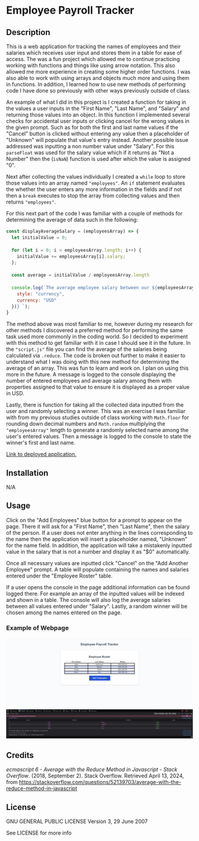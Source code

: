 # Employee Payroll Tracker

## Description
This is a web application for tracking the names of employees and their salaries which receives user input and stores them in a table for ease of access. The was a fun project which allowed me to continue practicing working with functions and things like using arrow notation. This also allowed me more experience in creating some higher order functions. I was also able to work with using arrays and objects much more and using them in functions. In addition, I learned how to use new methods of performing code I have done so previously with other ways previously outside of class.

An example of what I did in this project is I created a function for taking in the values a user inputs in the "First Name", "Last Name", and "Salary" and returning those values into an object. In this function I implemented several checks for accidental user inputs or clicking cancel for the wrong values in the given prompt. Such as for both the first and last name values if the "Cancel" button is clicked without entering any value then a placeholder of "Unknown" will populate that value's entry instead. Another possible issue addressed was inputting a non number value under "Salary". For this `parseFloat` was used for the salary value which if it returns as "Not a Number" then the (`isNaN`) function is used after which the value is assigned "0".

Next after collecting the values individually I created a `while` loop to store those values into an array named `"employees"`. An `if` statement evaluates the whether the user enters any more information in the fields and if not then a `break` executes to stop the array from collecting values and then returns `"employees"`.

For this next part of the code I was familiar with a couple of methods for determining the average of data such in the following:

```javascript
const displayAverageSalary = (employeesArray) => {
  let initialValue = 0;

  for (let i = 0; i < employeesArray.length; i++) {
    initialValue += employeesArray[i].salary;
  };

  const average = initialValue / employeesArray.length

  console.log(`The average employee salary between our ${employeesArray.length} employee(s) is ${average.toLocaleString("en-US", {
    style: "currency",
    currency: "USD"
  })} `);
}
```
The method above was most familiar to me, however during my research for other methods I discovered a preferred method for performing the same task used more commonly in the coding world. So I decided to experiment with this method to get familiar with it in case I should see it in the future. In the `"script.js"` file you can find the average of the salaries being calculated via `.reduce`. The code is broken out further to make it easier to understand what I was doing with this new method for determining the average of an array. This was fun to learn and work on. I plan on using this more in the future. A message is logged to the console displaying the number of entered employees and average salary among them with properties assigned to that value to ensure it is displayed as a proper value in USD.

Lastly, there is function for taking all the collected data inputted from the user and randomly selecting a winner. This was an exercise I was familiar with from my previous studies outside of class working with `Math.floor` for rounding down decimal numbers and `Math.random` multiplying the `"employeesArray"` length to generate a randomly selected name among the user's entered values. Then a message is logged to the console to state the winner's first and last name.


[Link to deployed application.](https://excervantes.github.io/employee-payroll-tracker/)

## Installation

N/A

## Usage

Click on the "Add Employees" blue button for a prompt to appear on the page. There it will ask for a "First Name", then "Last Name", then the salary of the person. If a user does not enter anything in the lines corresponding to the name then the application will insert a placeholder named, "Unknown" for the name field. In addition, the application will take a mistakenly inputted value in the salary that is not a number and display it as "$0" automatically. 

Once all necessary values are inputted click "Cancel" on the "Add Another Employee" prompt. A table will populate containing the names and salaries entered under the "Employee Roster" table.

If a user opens the console in the page additional information can be found logged there. For example an array of the inputted values will be indexed and shown in a table. The console will also log the average salaries between all values entered under "Salary". Lastly, a random winner will be chosen among the names entered on the page.

### Example of Webpage
![Website Screenshot](Assets/images/payrolltrackerscreen.jpg)

## Credits

_ecmascript 6 - Average with the Reduce Method in Javascript - Stack Overflow_. (2018, September 2). Stack Overflow. Retrieved April 13, 2024, from https://stackoverflow.com/questions/52139703/average-with-the-reduce-method-in-javascript

## License

GNU GENERAL PUBLIC LICENSE
Version 3, 29 June 2007

See LICENSE for more info
